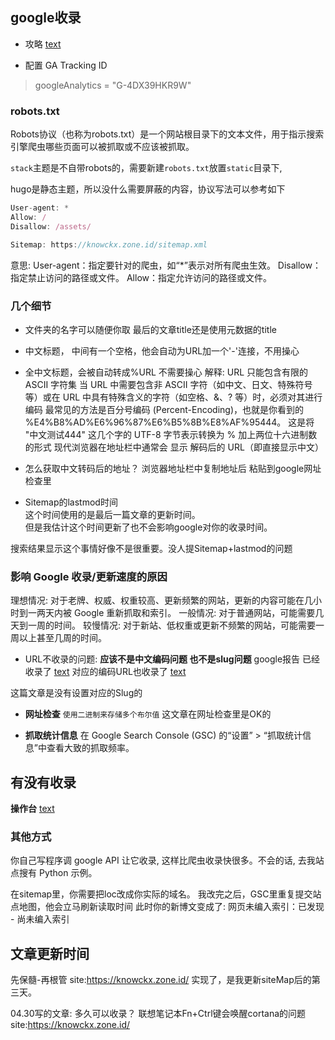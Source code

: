 ## google收录

- 攻略 [text](https://blog.sugarin.net/p/google%E6%94%B6%E5%BD%95/)

- 配置 GA Tracking ID
> googleAnalytics = "G-4DX39HKR9W"

### robots.txt

Robots协议（也称为robots.txt）是一个网站根目录下的文本文件，用于指示搜索引擎爬虫哪些页面可以被抓取或不应该被抓取。

`stack`主题是不自带robots的，需要新建`robots.txt`放置`static`目录下, 

hugo是静态主题，所以没什么需要屏蔽的内容，协议写法可以参考如下

```typescript
User-agent: *
Allow: /
Disallow: /assets/

Sitemap: https://knowckx.zone.id/sitemap.xml
```

意思:
User-agent：指定要针对的爬虫，如“*”表示对所有爬虫生效。
Disallow：指定禁止访问的路径或文件。
Allow：指定允许访问的路径或文件。



### 几个细节

- 文件夹的名字可以随便你取 最后的文章title还是使用元数据的title
- 中文标题， 中间有一个空格，他会自动为URL加一个'-'连接，不用操心

- 全中文标题，会被自动转成%URL 不需要操心
解释:
URL 只能包含有限的 ASCII 字符集
当 URL 中需要包含非 ASCII 字符（如中文、日文、特殊符号等）或在 URL 中具有特殊含义的字符（如空格、&、? 等）时，必须对其进行编码
最常见的方法是百分号编码 (Percent-Encoding)，也就是你看到的 %E4%B8%AD%E6%96%87%E6%B5%8B%E8%AF%95444。
这是将 "中文测试444" 这几个字的 UTF-8 字节表示转换为 % 加上两位十六进制数的形式
现代浏览器在地址栏中通常会 显示 解码后的 URL（即直接显示中文）

- 怎么获取中文转码后的地址？
浏览器地址栏中复制地址后 粘贴到google网址检查里

- Sitemap的lastmod时间  
这个时间使用的是最后一篇文章的更新时间。  
但是我估计这个时间更新了也不会影响google对你的收录时间。

搜索结果显示这个事情好像不是很重要。没人提Sitemap+lastmod的问题



### 影响 Google 收录/更新速度的原因

理想情况: 对于老牌、权威、权重较高、更新频繁的网站，更新的内容可能在几小时到一两天内被 Google 重新抓取和索引。
一般情况: 对于普通网站，可能需要几天到一周的时间。
较慢情况: 对于新站、低权重或更新不频繁的网站，可能需要一周以上甚至几周的时间。

- URL不收录的问题:
**应该不是中文编码问题 也不是slug问题**
google报告
已经收录了 [text](https://knowckx.zone.id/p/使用二进制来存储多个布尔值/)
对应的编码URL也收录了  [text](https://knowckx.zone.id/p/%E4%BD%BF%E7%94%A8%E4%BA%8C%E8%BF%9B%E5%88%B6%E6%9D%A5%E5%AD%98%E5%82%A8%E5%A4%9A%E4%B8%AA%E5%B8%83%E5%B0%94%E5%80%BC/)

这篇文章是没有设置对应的Slug的

- **网址检查**
`使用二进制来存储多个布尔值` 这文章在网址检查里是OK的

- **抓取统计信息**
在 Google Search Console (GSC) 的“设置” > “抓取统计信息”中查看大致的抓取频率。

## 有没有收录

**操作台**
[text](https://search.google.com/search-console?resource_id=https%3A%2F%2Fknowckx.zone.id%2F&hl=zh-CN)



### 其他方式

你自己写程序调 google API 让它收录, 这样比爬虫收录快很多。不会的话, 去我站点搜有 Python 示例。


在sitemap里，你需要把loc改成你实际的域名。
我改完之后，GSC里重复提交站点地图，他会立马刷新读取时间
此时你的新博文变成了: 
网页未编入索引：已发现 - 尚未编入索引


## 文章更新时间

先保髓-再根管  site:https://knowckx.zone.id/
实现了，是我更新siteMap后的第三天。

04.30写的文章: 多久可以收录？
联想笔记本Fn+Ctrl键会唤醒cortana的问题  site:https://knowckx.zone.id/